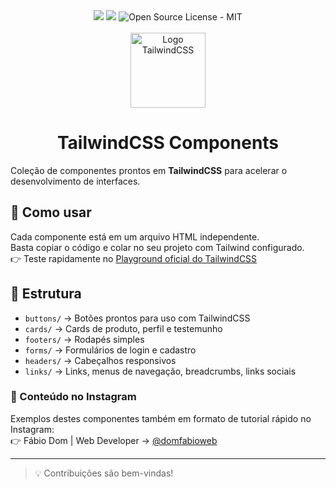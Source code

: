 <div align="center">
<img src="https://img.shields.io/static/v1?label=HTML&message=linguagem&color=orange&style=for-the-badge&logo=html5"/>

<img src="https://img.shields.io/static/v1?label=Tailwind&message=CSS&color=1DA9BB&style=for-the-badge&logo=tailwindcss"/>

<img src="https://img.shields.io/badge/License-MIT-2ecc71?style=for-the-badge&logo=open-source-initiative&logoColor=white" alt="Open Source License - MIT">
</div>

<br>

<div align="center">
  <img src="https://tailwindcss.com/_next/static/media/tailwindcss-mark.d52e9897.svg" alt="Logo TailwindCSS" width="120px"/>
</div>
<h1 align="center">TailwindCSS Components</h1>

Coleção de componentes prontos em **TailwindCSS** para acelerar o desenvolvimento de interfaces.

## 🚀 Como usar
Cada componente está em um arquivo HTML independente.  
Basta copiar o código e colar no seu projeto com Tailwind configurado.  
👉 Teste rapidamente no [Playground oficial do TailwindCSS](https://play.tailwindcss.com/)

## 📂 Estrutura
- `buttons/` → Botões prontos para uso com TailwindCSS  
- `cards/` → Cards de produto, perfil e testemunho  
- `footers/` → Rodapés simples  
- `forms/` → Formulários de login e cadastro  
- `headers/` → Cabeçalhos responsivos  
- `links/` → Links, menus de navegação, breadcrumbs, links sociais

### 📲 Conteúdo no Instagram
Exemplos destes componentes também em formato de tutorial rápido no Instagram:  
👉 Fábio Dom | Web Developer → [@domfabioweb](https://instagram.com/domfabioweb)

---
>💡 Contribuições são bem-vindas!
